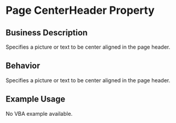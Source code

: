 # Page CenterHeader Property

## Business Description
Specifies a picture or text to be center aligned in the page header.

## Behavior
Specifies a picture or text to be center aligned in the page header.

## Example Usage
No VBA example available.